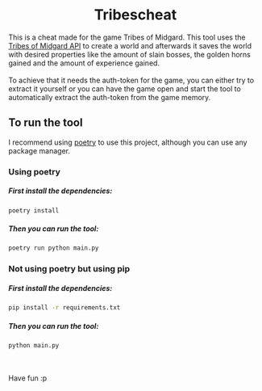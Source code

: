 <h1 align="center">Tribescheat</h1>


This is a cheat made for the game Tribes of Midgard. This tool uses the [Tribes of Midgard API](https://api.tribesofmidgard.com/) to create a world and afterwards it saves the world with desired properties like the amount of slain bosses, the golden horns gained and the amount of experience gained.
<br><br>
To achieve that it needs the auth-token for the game, you can either try to extract it yourself or you can have the game open and start the tool to automatically extract the auth-token from the game memory.
## To run the tool
I recommend using [poetry](https://python-poetry.org/) to use this project, although you can use any package manager.

### Using poetry
##### First install the dependencies:
```bash
poetry install
```

##### Then you can run the tool:
```bash
poetry run python main.py
```

### Not using poetry but using pip
##### First install the dependencies:
```bash
pip install -r requirements.txt
```

##### Then you can run the tool:
```bash
python main.py
```
<br><br>
Have fun :p